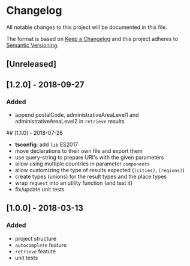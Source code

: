 # Changelog
All notable changes to this project will be documented in this file.

The format is based on [Keep a Changelog](http://keepachangelog.com/en/1.0.0/)
and this project adheres to [Semantic Versioning](http://semver.org/spec/v2.0.0.html).

## [Unreleased]


## [1.2.0] - 2018-09-27

### Added

- append postalCode, administrativeAreaLevel1 and administrativeAreaLevel2 in `retrieve` results

## [1.1.0] - 2018-07-26

- **tsconfig**: add `lib` ES2017
- move declarations to their own file and export them
- use query-string to prepare URI's with the given parameters
- allow using multiple countries in parameter `components`
- allow customizing the type of results expected (`(cities)`, `(regions)`)
- create types (unions) for the result types and the place types
- wrap `request` into an utility function (and test it)
- fix/update unit tests

## [1.0.0] - 2018-03-13

### Added

- project structure
- `autocomplete` feature
- `retrieve` feature
- unit tests
